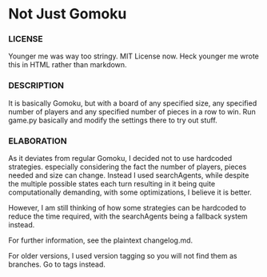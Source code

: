 # Not Just Gomoku
<div>
  <h3>LICENSE</h3>
  <p>Younger me was way too stringy. MIT License now. Heck younger me wrote this in HTML rather than markdown. </p>
</div>

<div>
  <h3>DESCRIPTION</h3>
  <p>It is basically Gomoku, but with a board of any specified size, any specified number of players and any specified number of pieces in a row to win. Run game.py basically and modify the settings there to try out stuff.</p>
</div>

<div>
  <h3>ELABORATION</h3>
  <p>As it deviates from regular Gomoku, I decided not to use hardcoded strategies. especially considering the fact the number of players, pieces needed and size can change. Instead I used searchAgents, while despite the multiple possible states each turn resulting in it being quite computationally demanding, with some optimizations, I believe it is better. </p>
  <p>However, I am still thinking of how some strategies can be hardcoded to reduce the time required, with the searchAgents being a fallback system instead.</p>
  <p>For further information, see the plaintext changelog.md.</p>
  <p>For older versions, I used version tagging so you will not find them as branches. Go to tags instead.</p>
</div>
